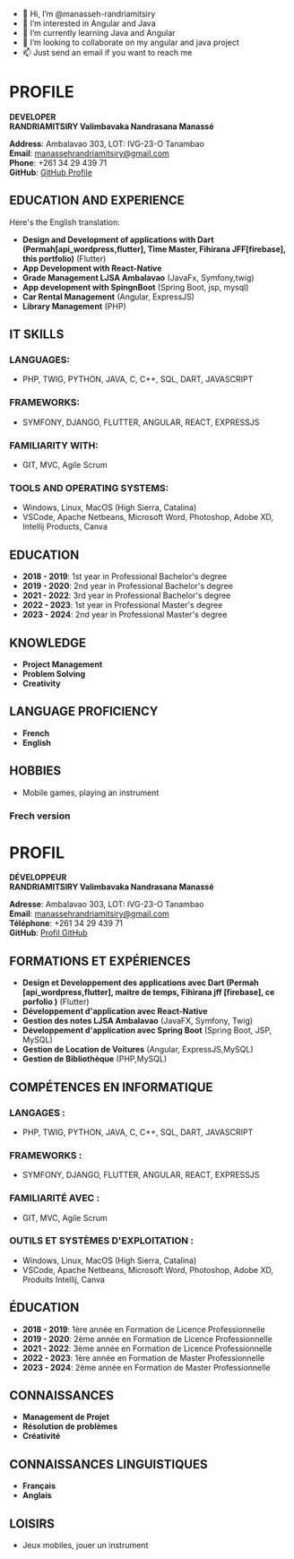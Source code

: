 - 👋 Hi, I’m @manasseh-randriamitsiry
- 👀 I’m interested in Angular and Java
- 🌱 I’m currently learning Java and Angular
- 💞️ I’m looking to collaborate on my angular and java project
- 📫 Just send an email if you want to reach me

# PROFILE

**DEVELOPER**  
**RANDRIAMITSIRY Valimbavaka Nandrasana Manassé**

**Address**: Ambalavao 303, LOT: IVG-23-O Tanambao  
**Email**: manassehrandriamitsiry@gmail.com  
**Phone**: +261 34 29 439 71  
**GitHub**: [GitHub Profile](https://github.com/manasseh-randriamitsiry)

## EDUCATION AND EXPERIENCE

Here's the English translation:

- **Design and Development of applications with Dart (Permah[api_wordpress,flutter], Time Master, Fihirana JFF[firebase], this portfolio)** (Flutter)
- **App Development with React-Native**
- **Grade Management LJSA Ambalavao** (JavaFx, Symfony,twig)
- **App development with SpingnBoot** (Spring Boot, jsp, mysql)
- **Car Rental Management** (Angular, ExpressJS)
- **Library Management** (PHP)

## IT SKILLS

### LANGUAGES:
- PHP, TWIG, PYTHON, JAVA, C, C++, SQL, DART, JAVASCRIPT

### FRAMEWORKS:
- SYMFONY, DJANGO, FLUTTER, ANGULAR, REACT, EXPRESSJS

### FAMILIARITY WITH:
- GIT, MVC, Agile Scrum

### TOOLS AND OPERATING SYSTEMS:
- Windows, Linux, MacOS (High Sierra, Catalina)
- VSCode, Apache Netbeans, Microsoft Word, Photoshop, Adobe XD, Intellij Products, Canva

## EDUCATION

- **2018 - 2019**: 1st year in Professional Bachelor's degree
- **2019 - 2020**: 2nd year in Professional Bachelor's degree
- **2021 - 2022**: 3rd year in Professional Bachelor's degree
- **2022 - 2023**: 1st year in Professional Master's degree
- **2023 - 2024**: 2nd year in Professional Master's degree

## KNOWLEDGE

- **Project Management**
- **Problem Solving**
- **Creativity**

## LANGUAGE PROFICIENCY

- **French**
- **English**

## HOBBIES

- Mobile games, playing an instrument

### Frech version

# PROFIL

**DÉVELOPPEUR**  
**RANDRIAMITSIRY Valimbavaka Nandrasana Manassé**

**Adresse**: Ambalavao 303, LOT: IVG-23-O Tanambao  
**Email**: manassehrandriamitsiry@gmail.com  
**Téléphone**: +261 34 29 439 71  
**GitHub**: [Profil GitHub](https://github.com/manasseh-randriamitsiry)

## FORMATIONS ET EXPÉRIENCES

- **Design et Developpement des applications avec Dart (Permah [api_wordpress,flutter], maitre de temps,  Fihirana jff [firebase], ce porfolio )** (Flutter)
- **Développement d'application avec React-Native**
- **Gestion des notes LJSA Ambalavao** (JavaFX, Symfony, Twig)
- **Développement d'application avec Spring Boot** (Spring Boot, JSP, MySQL)
- **Gestion de Location de Voitures** (Angular, ExpressJS,MySQL)
- **Gestion de Bibliothèque** (PHP,MySQL)

## COMPÉTENCES EN INFORMATIQUE

### LANGAGES :
- PHP, TWIG, PYTHON, JAVA, C, C++, SQL, DART, JAVASCRIPT

### FRAMEWORKS :
- SYMFONY, DJANGO, FLUTTER, ANGULAR, REACT, EXPRESSJS

### FAMILIARITÉ AVEC :
- GIT, MVC, Agile Scrum

### OUTILS ET SYSTÈMES D'EXPLOITATION :
- Windows, Linux, MacOS (High Sierra, Catalina)
- VSCode, Apache Netbeans, Microsoft Word, Photoshop, Adobe XD, Produits Intellij, Canva

## ÉDUCATION

- **2018 - 2019**: 1ère année en Formation de Licence Professionnelle
- **2019 - 2020**: 2ème année en Formation de Licence Professionnelle
- **2021 - 2022**: 3ème année en Formation de Licence Professionnelle
- **2022 - 2023**: 1ère année en Formation de Master Professionnelle
- **2023 - 2024**: 2ème année en Formation de Master Professionnelle

## CONNAISSANCES

- **Management de Projet**
- **Résolution de problèmes**
- **Créativité**

## CONNAISSANCES LINGUISTIQUES

- **Français**
- **Anglais**

## LOISIRS

- Jeux mobiles, jouer un instrument
